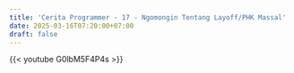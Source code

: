 ```yaml
---
title: 'Cerita Programmer - 17 - Ngomongin Tentang Layoff/PHK Massal'
date: 2025-03-16T07:20:00+07:00
draft: false
---
```


{{< youtube G0lbM5F4P4s >}}
